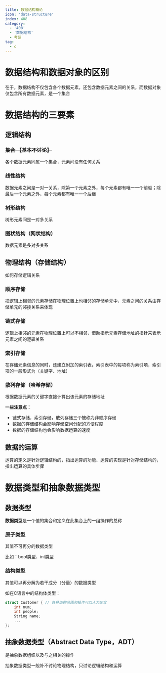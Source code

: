 ```yaml
---
title: 数据结构概论
icon: 'data-structure'
index: 408
category:
  - '408'   
  - '数据结构'
  - 考研
tag:
  - c
---
```

# 数据结构和数据对象的区别

在于，数据结构不仅包含各个数据元素，还包含数据元素之间的关系，而数据对象仅包含所有数据元素，是一个集合

# 数据结构的三要素

## 逻辑结构

### ~~集合 【基本不讨论】~~

各个数据元素同属一个集合，元素间没有任何关系

### 线性结构

数据元素之间是一对一关系，除第一个元素之外，每个元素都有唯一一个前驱；除最后一个元素之外，每个元素都有唯一一个后继

### 树形结构

树形元素间是一对多关系

### 图状结构（网状结构）

数据元素是多对多关系

## 物理结构（存储结构）

如何存储逻辑关系

### 顺序存储

把逻辑上相邻的元素存储在物理位置上也相邻的存储单元中，元素之间的关系由存储单元的邻接关系来体现

### 链式存储

逻辑上相邻的元素在物理位置上可以不相邻，借助指示元素存储地址的指针来表示元素之间的逻辑关系

### 索引存储

在存储元素信息的同时，还建立附加的索引表，索引表中的每项称为索引项，索引项的一般形式为（关键字、地址）

### 散列存储（哈希存储）

根据数据元素的关键字直接计算出该元素的存储地址

**一些注意点：**

- 链式存储，索引存储，散列存储三个被称为非顺序存储
- 数据的存储结构会影响存储空间分配的方便程度
- 数据的存储结构也会影响数据运算的速度

## 数据的运算

运算的定义是针对逻辑结构的，指出运算的功能、运算的实现是针对存储结构的，指出运算的具体步骤

# 数据类型和抽象数据类型

## 数据类型

**数据类型**是一个值的集合和定义在此集合上的一组操作的总称

### 原子类型

其值不可再分的数据类型

比如：bool类型、int类型

### 结构类型

其值可以再分解为若干成分（分量）的数据类型

如在C语言中的结构体类型：

```c
struct Customer { // 各种值的范围和操作可以人为定义
    int num;
    int people;
    String name;
    ...
};
```

## 抽象数据类型（Abstract Data Type，ADT）

是抽象数据组织以及与之相关的操作

抽象数据类型一般补不讨论物理结构，只讨论逻辑结构和运算
